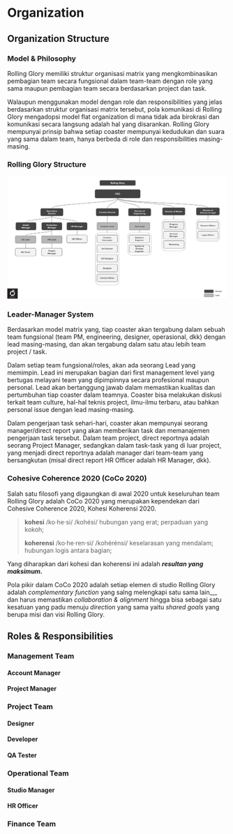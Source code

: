 # Organization

## Organization Structure 

### Model & Philosophy

Rolling Glory memiliki struktur organisasi matrix yang mengkombinasikan pembagian team secara fungsional dalam team-team dengan role yang sama maupun pembagian team secara berdasarkan project dan task.

Walaupun menggunakan model dengan role dan responsibilities yang jelas berdasarkan struktur organisasi matrix tersebut, pola komunikasi di Rolling Glory mengadopsi model flat organization di mana tidak ada birokrasi dan komunikasi secara langsung adalah hal yang disarankan. Rolling Glory mempunyai prinsip bahwa setiap coaster mempunyai kedudukan dan suara yang sama dalam team, hanya berbeda di role dan responsibilities masing-masing. 

### Rolling Glory Structure

![Struktur Organisasi Rolling Glory \(2020\)](../.gitbook/assets/image%20%283%29.png)



### Leader-Manager System

Berdasarkan model matrix yang, tiap coaster akan tergabung dalam sebuah team fungsional \(team PM, engineering, designer, operasional, dkk\) dengan lead masing-masing, dan akan tergabung dalam satu atau lebih team project / task.

Dalam setiap team fungsional/roles, akan ada seorang Lead yang memimpin. Lead ini merupakan bagian dari first management level yang bertugas melayani team yang dipimpinnya secara profesional maupun personal. Lead akan bertanggung jawab dalam memastikan kualitas dan pertumbuhan tiap coaster dalam teamnya. Coaster bisa melakukan diskusi terkait team culture, hal-hal teknis project, ilmu-ilmu terbaru, atau bahkan personal issue dengan lead masing-masing.

Dalam pengerjaan task sehari-hari, coaster akan mempunyai seorang manager/direct report yang akan memberikan task dan memanajemen pengerjaan task tersebut. Dalam team project, direct reportnya adalah seorang Project Manager, sedangkan dalam task-task yang di luar project, yang menjadi direct reportnya adalah manager dari team-team yang bersangkutan \(misal direct report HR Officer adalah HR Manager, dkk\).

### Cohesive Coherence 2020 \(CoCo 2020\)

Salah satu filosofi yang digaungkan di awal 2020 untuk keseluruhan team Rolling Glory adalah CoCo 2020 yang merupakan kependekan dari Cohesive Coherence 2020, Kohesi Koherensi 2020.

> **kohesi** /ko·he·si/ /kohési/ hubungan yang erat; perpaduan yang kokoh;
>
> **koherensi** /ko·he·ren·si/ /kohérénsi/ keselarasan yang mendalam; hubungan logis antara bagian;

Yang diharapkan dari kohesi dan koherensi ini adalah _**resultan yang maksimum.**_ 

Pola pikir dalam CoCo 2020 adalah setiap elemen di studio Rolling Glory adalah _complementary function_ yang salng melengkapi satu sama lain_,_ dan harus memastikan _collaboration & alignment_ hingga bisa sebagai satu kesatuan yang padu menuju _direction_ yang sama yaitu _shared goals_ yang berupa misi dan visi Rolling Glory.

## Roles & Responsibilities

### Management Team

#### Account Manager

#### Project Manager

### Project Team

#### Designer

#### Developer

#### QA Tester

### Operational Team

#### Studio Manager

#### HR Officer

### Finance Team

